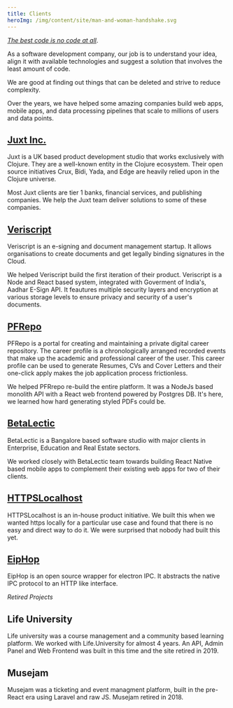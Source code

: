 ```yaml
---
title: Clients
heroImg: /img/content/site/man-and-woman-handshake.svg 
---
```


[*The best code is no code at all*](https://blog.codinghorror.com/the-best-code-is-no-code-at-all/).

As a software development company, our job is to understand your idea, align it with available technologies and suggest a solution that involves the least amount of code.

We are good at finding out things that can be deleted and strive to reduce complexity.

Over the years, we have helped some amazing companies build web apps, mobile apps, and data processing pipelines that scale to millions of users and data points.

## [Juxt Inc.](https://juxt.pro)

Juxt is a UK based product development studio that works exclusively with Clojure. They are a well-known entity in the Clojure ecosystem. Their open source initiatives Crux, Bidi, Yada, and Edge are heavily relied upon in the Clojure universe.

Most Juxt clients are tier 1 banks, financial services, and publishing companies. We help the Juxt team deliver solutions to some of these companies.

## [Veriscript](https://veriscript.io)
Veriscript is an e-signing and document management startup. It allows organisations to create documents and get legally binding signatures in the Cloud.

We helped Veriscript build the first iteration of their product. Veriscript is a Node and React based system, integrated with Goverment of India's, Aadhar E-Sign API. It feautures multiple security layers and encryption at various storage levels to ensure privacy and security of a user's documents.

## [PFRepo](https://pfrepo.me)

PFRepo is a portal for creating and maintaining a private digital career repository. The career profile is a chronologically arranged recorded events that make up the academic and professional career of the user. This career profile can be used to generate Resumes, CVs and Cover Letters and their one-click apply makes the job application process frictionless.

We helped PFRrepo re-build the entire platform. It was a NodeJs based monolith API with a React web frontend powered by Postgres DB. It's here, we learned how hard generating styled PDFs could be.

## [BetaLectic](https://betalectic.com)

BetaLectic is a Bangalore based software studio with major clients in Enterprise, Education and Real Estate sectors.

We worked closely with BetaLectic team towards building React Native based mobile apps to complement their existing web apps for two of their clients.

## [HTTPSLocalhost](https://httpslocalhost.now.sh)

HTTPSLocalhost is an in-house product initiative. We built this when we wanted https locally for a particular use case and found that there is no easy and direct way to do it. We were surprised that nobody had built this yet.


## [EipHop](https://eiphop.js.org)

EipHop is an open source wrapper for electron IPC. It abstracts the native IPC protocol to an HTTP like interface.


*Retired Projects*
## Life University

Life university was a course management and a community based learning platform. We worked with Life.University for almost 4 years. An API, Admin Panel and Web Frontend was built in this time and the site retired in 2019.

## Musejam
Musejam was a ticketing and event managment platform, built in the pre-React era using Laravel and raw JS. Musejam retired in 2018.